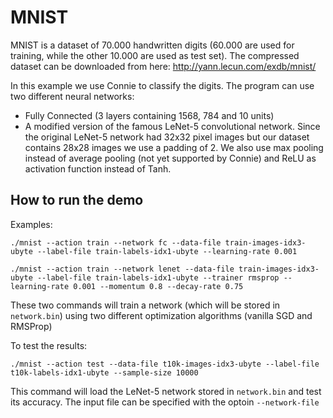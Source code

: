 # MNIST
MNIST is a dataset of 70.000 handwritten digits (60.000 are used for training, while the other 10.000 are used as test set).
The compressed dataset can be downloaded from here: http://yann.lecun.com/exdb/mnist/

In this example we use Connie to classify the digits. The program can use two different neural networks:

- Fully Connected (3 layers containing 1568, 784 and 10 units)
- A modified version of the famous LeNet-5 convolutional network. Since the original LeNet-5 network had 32x32 pixel images but our dataset contains 28x28 images we use a padding of 2. We also use max pooling instead of average pooling (not yet supported by Connie) and ReLU as activation function instead of Tanh.

## How to run the demo
Examples:

```./mnist --action train --network fc --data-file train-images-idx3-ubyte --label-file train-labels-idx1-ubyte --learning-rate 0.001```

```./mnist --action train --network lenet --data-file train-images-idx3-ubyte --label-file train-labels-idx1-ubyte --trainer rmsprop --learning-rate 0.001 --momentum 0.8 --decay-rate 0.75```

These two commands will train a network (which will be stored in ```network.bin```) using two different optimization algorithms (vanilla SGD and RMSProp)

To test the results:

```./mnist --action test --data-file t10k-images-idx3-ubyte --label-file t10k-labels-idx1-ubyte --sample-size 10000```

This command will load the LeNet-5 network stored in ```network.bin``` and test its accuracy.
The input file can be specified with the optoin ```--network-file```